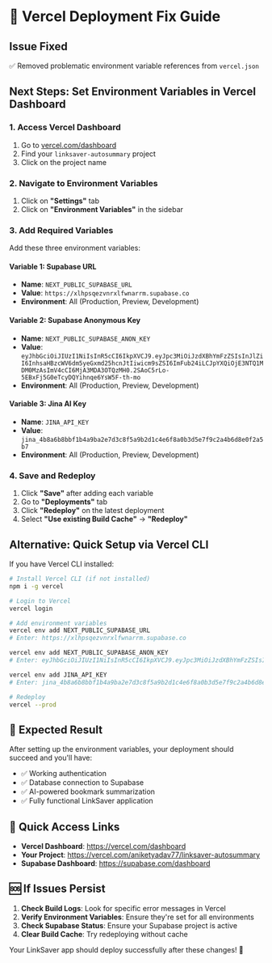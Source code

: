 # 🔧 Vercel Deployment Fix Guide

## Issue Fixed
✅ Removed problematic environment variable references from `vercel.json`

## Next Steps: Set Environment Variables in Vercel Dashboard

### 1. **Access Vercel Dashboard**
1. Go to [vercel.com/dashboard](https://vercel.com/dashboard)
2. Find your `linksaver-autosummary` project
3. Click on the project name

### 2. **Navigate to Environment Variables**
1. Click on **"Settings"** tab
2. Click on **"Environment Variables"** in the sidebar

### 3. **Add Required Variables**

Add these three environment variables:

#### **Variable 1: Supabase URL**
- **Name**: `NEXT_PUBLIC_SUPABASE_URL`
- **Value**: `https://xlhpsqezvnrxlfwnarrm.supabase.co`
- **Environment**: All (Production, Preview, Development)

#### **Variable 2: Supabase Anonymous Key**
- **Name**: `NEXT_PUBLIC_SUPABASE_ANON_KEY`
- **Value**: `eyJhbGciOiJIUzI1NiIsInR5cCI6IkpXVCJ9.eyJpc3MiOiJzdXBhYmFzZSIsInJlZiI6InhsaHBzcWV6dm5yeGxmd25hcnJtIiwicm9sZSI6ImFub24iLCJpYXQiOjE3NTQ1MDM0MzAsImV4cCI6MjA3MDA3OTQzMH0.2SAoC5rLo-5EBxFj5G0eTcyDQYihnqe6YsW5F-th-mo`
- **Environment**: All (Production, Preview, Development)

#### **Variable 3: Jina AI Key**
- **Name**: `JINA_API_KEY`
- **Value**: `jina_4b8a6b8bbf1b4a9ba2e7d3c8f5a9b2d1c4e6f8a0b3d5e7f9c2a4b6d8e0f2a5b7`
- **Environment**: All (Production, Preview, Development)

### 4. **Save and Redeploy**
1. Click **"Save"** after adding each variable
2. Go to **"Deployments"** tab
3. Click **"Redeploy"** on the latest deployment
4. Select **"Use existing Build Cache"** → **"Redeploy"**

## Alternative: Quick Setup via Vercel CLI

If you have Vercel CLI installed:

```bash
# Install Vercel CLI (if not installed)
npm i -g vercel

# Login to Vercel
vercel login

# Add environment variables
vercel env add NEXT_PUBLIC_SUPABASE_URL
# Enter: https://xlhpsqezvnrxlfwnarrm.supabase.co

vercel env add NEXT_PUBLIC_SUPABASE_ANON_KEY
# Enter: eyJhbGciOiJIUzI1NiIsInR5cCI6IkpXVCJ9.eyJpc3MiOiJzdXBhYmFzZSIsInJlZiI6InhsaHBzcWV6dm5yeGxmd25hcnJtIiwicm9sZSI6ImFub24iLCJpYXQiOjE3NTQ1MDM0MzAsImV4cCI6MjA3MDA3OTQzMH0.2SAoC5rLo-5EBxFj5G0eTcyDQYihnqe6YsW5F-th-mo

vercel env add JINA_API_KEY
# Enter: jina_4b8a6b8bbf1b4a9ba2e7d3c8f5a9b2d1c4e6f8a0b3d5e7f9c2a4b6d8e0f2a5b7

# Redeploy
vercel --prod
```

## 🎯 Expected Result

After setting up the environment variables, your deployment should succeed and you'll have:

- ✅ Working authentication
- ✅ Database connection to Supabase
- ✅ AI-powered bookmark summarization
- ✅ Fully functional LinkSaver application

## 🔗 Quick Access Links

- **Vercel Dashboard**: https://vercel.com/dashboard
- **Your Project**: https://vercel.com/aniketyadav77/linksaver-autosummary
- **Supabase Dashboard**: https://supabase.com/dashboard

## 🆘 If Issues Persist

1. **Check Build Logs**: Look for specific error messages in Vercel
2. **Verify Environment Variables**: Ensure they're set for all environments
3. **Check Supabase Status**: Ensure your Supabase project is active
4. **Clear Build Cache**: Try redeploying without cache

Your LinkSaver app should deploy successfully after these changes! 🚀
